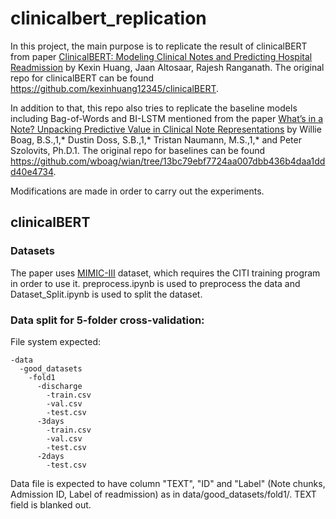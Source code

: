 # clinicalbert_replication
In this project, the main purpose is to replicate the result of clinicalBERT from paper [ClinicalBERT: Modeling Clinical Notes and Predicting Hospital Readmission](https://arxiv.org/pdf/1904.05342.pdf) by Kexin Huang, Jaan Altosaar, Rajesh Ranganath. The original repo for clinicalBERT can be found https://github.com/kexinhuang12345/clinicalBERT.

In addition to that, this repo also tries to replicate the baseline models including Bag-of-Words and BI-LSTM mentioned from the paper [What’s in a Note? Unpacking Predictive Value in Clinical Note Representations](https://www.ncbi.nlm.nih.gov/pmc/articles/PMC5961801/pdf/2840866.pdf) by Willie Boag, B.S.,1,* Dustin Doss, S.B.,1,* Tristan Naumann, M.S.,1,* and Peter Szolovits, Ph.D.1. The original repo for baselines can be found https://github.com/wboag/wian/tree/13bc79ebf7724aa007dbb436b4daa1ddd40e4734.

Modifications are made in order to carry out the experiments.



## clinicalBERT

### Datasets

The paper uses [MIMIC-III](https://mimic.mit.edu/) dataset, which requires the CITI training program in order to use it. preprocess.ipynb is used to preprocess the data and Dataset_Split.ipynb is used to split the dataset.


### Data split for 5-folder cross-validation:
File system expected:
```
-data
  -good_datasets
    -fold1
      -discharge
        -train.csv
        -val.csv
        -test.csv
      -3days
        -train.csv
        -val.csv
        -test.csv
      -2days
        -test.csv
```
Data file is expected to have column "TEXT", "ID" and "Label" (Note chunks, Admission ID, Label of readmission) as in data/good_datasets/fold1/. TEXT field is blanked out.

